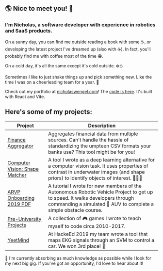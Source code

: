 ## 🌎 Nice to meet you! 🍁

###  I'm Nicholas, a software developer with experience in robotics and SaaS products.

On a sunny day, you can find me outside reading a book with some ☕, or developing the latest project I've dreamed up (also with ☕). In fact, you'll probably find me with coffee most of the time 😁.

On a cold day, it's all the same except it's cold outside. ❄️⛄

Sometimes I like to just shake things up and pick something new. Like the time I was on a cheerleading team for a year. 💪

Check out my portfolio at [nicholaswengel.com](https://nicholaswengel.com)! The [code is here](https://github.com/NinjaPerson24119/PortfolioWebsite). It's built with React and Vite.

## Here's some of my projects:
| Project | Description |
| --- | --- |
| [Finance Aggregator](https://github.com/NinjaPerson24119/FinanceAggregator) | Aggregates financial data from multiple sources. Can't handle the hassle of standardizing the umpteen CSV formats your banks use?  This tool might be for you! |
| [Computer Vision: Shape Matcher](https://github.com/NinjaPerson24119/shape_matcher) | A tool I wrote as a deep learning alternative for a computer vision task. It uses properties of contrast in underwater images (and shape priors) to identify objects of interest. 🌊🌊🌊 |
| [ARVP Onboarding 2019 PDF](https://github.com/NinjaPerson24119/Onboarding2019) | A tutorial I wrote for new members of the Autonomous Robotic Vehicle Project to get up to speed. It walks developers through commanding a simulated 🤖 AUV to complete a simple obstacle course. |
| [Pre-University Projects](https://github.com/NinjaPerson24119/Pre-University-Projects) | A collection of 🎮 games I wrote to teach myself to code circa 2010-2017. |
| [YeetMind](https://github.com/NinjaPerson24119/neuro-car) | At HackeEd 2019 my team wrote a tool that maps EKG signals through an SVM to control a car. We won 3rd place! 🚗 |

🔭 I'm currently absorbing as much knowledge as possible while I look for my next big gig. If you've got an opportunity, I'd love to hear about it!
